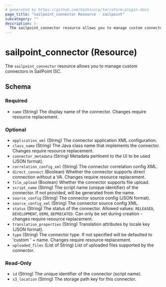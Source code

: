```yaml
---
# generated by https://github.com/hashicorp/terraform-plugin-docs
page_title: "sailpoint_connector Resource - sailpoint"
subcategory: ""
description: |-
  The sailpoint_connector resource allows you to manage custom connectors in SailPoint ISC.
---
```


# sailpoint_connector (Resource)

The `sailpoint_connector` resource allows you to manage custom connectors in SailPoint ISC.



<!-- schema generated by tfplugindocs -->
## Schema

### Required

- `name` (String) The display name of the connector. Changes require resource replacement.

### Optional

- `application_xml` (String) The connector application XML configuration.
- `class_name` (String) The Java class name that implements the connector. Changes require resource replacement.
- `connector_metadata` (String) Metadata pertinent to the UI to be used (JSON format).
- `correlation_config_xml` (String) The connector correlation config XML.
- `direct_connect` (Boolean) Whether the connector supports direct connection without a VA. Changes require resource replacement.
- `file_upload` (Boolean) Whether the connector supports file upload.
- `script_name` (String) The script name (unique identifier) of the connector. If not provided, will be generated from the name.
- `source_config` (String) The connector source config (JSON format).
- `source_config_xml` (String) The connector source config XML.
- `status` (String) The status of the connector. Allowed values: `RELEASED`, `DEVELOPMENT`, `DEMO`, `DEPRECATED`. Can only be set during creation - changes require resource replacement.
- `translation_properties` (String) Translation attributes by locale key (JSON format).
- `type` (String) The connector type. If not specified will be defaulted to 'custom ' + name. Changes require resource replacement.
- `uploaded_files` (List of String) List of uploaded files supported by the connector.

### Read-Only

- `id` (String) The unique identifier of the connector (script name).
- `s3_location` (String) The storage path key for this connector.
